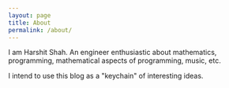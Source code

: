 ```yaml
---
layout: page
title: About
permalink: /about/
---
```


I am Harshit Shah. An engineer enthusiastic about mathematics, programming, mathematical aspects of programming, music, etc.

I intend to use this blog as a "keychain" of interesting ideas.
